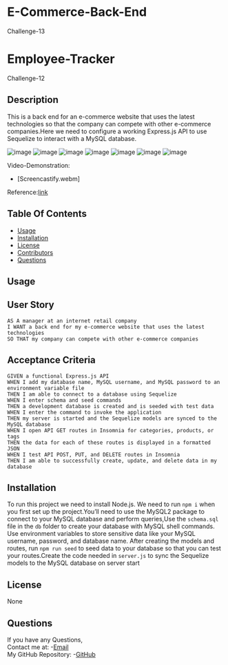 # E-Commerce-Back-End
Challenge-13

# Employee-Tracker
Challenge-12


## Description

This is a back end for an e-commerce website that uses the latest technologies so that the company can compete with other e-commerce companies.Here we need to configure a working Express.js API to use Sequelize to interact with a MySQL database.

  ![image](https://img.shields.io/badge/Node.js-339933?style=for-the-badge&logo=nodedotjs&logoColor=white)
  ![image](https://img.shields.io/badge/JavaScript-323330?style=for-the-badge&logo=javascript&logoColor=F7DF1E)
  ![image](https://img.shields.io/badge/VSCode-0078D4?style=for-the-badge&logo=visual%20studio%20code&logoColor=white)
  ![image](https://img.shields.io/badge/MySQL-005C84?style=for-the-badge&logo=mysql&logoColor=white)
  ![image](https://img.shields.io/badge/Insomnia-5849be?style=for-the-badge&logo=Insomnia&logoColor=white)
  ![image](https://img.shields.io/badge/npm-CB3837?style=for-the-badge&logo=npm&logoColor=white)
  ![image](https://img.shields.io/badge/express.js-%23404d59.svg?style=for-the-badge&logo=express&logoColor=%2361DAFB)

Video-Demonstration:
- [Screencastify.webm]

Reference:[link](https://www.tabnine.com/code/javascript/functions/express/Router/put)


## Table Of Contents

  * [Usage](#usage)
  * [Installation](#installation)
  * [License](#license)
  * [Contributors](#contributors)
  * [Questions](#Questions)

## Usage

## User Story

```
AS A manager at an internet retail company
I WANT a back end for my e-commerce website that uses the latest technologies
SO THAT my company can compete with other e-commerce companies
```

## Acceptance Criteria

```
GIVEN a functional Express.js API
WHEN I add my database name, MySQL username, and MySQL password to an environment variable file
THEN I am able to connect to a database using Sequelize
WHEN I enter schema and seed commands
THEN a development database is created and is seeded with test data
WHEN I enter the command to invoke the application
THEN my server is started and the Sequelize models are synced to the MySQL database
WHEN I open API GET routes in Insomnia for categories, products, or tags
THEN the data for each of these routes is displayed in a formatted JSON
WHEN I test API POST, PUT, and DELETE routes in Insomnia
THEN I am able to successfully create, update, and delete data in my database
```

## Installation

  To run this project we need to install Node.js. We need to run `npm i` when you first set up the project.You’ll need to use the MySQL2 package to connect to your MySQL database and perform queries,Use the `schema.sql` file in the `db` folder to create your database with MySQL shell commands. Use environment variables to store sensitive data like your MySQL username, password, and database name. After creating the models and routes, run `npm run seed` to seed data to your database so that you can test your routes.Create the code needed in `server.js` to sync the Sequelize models to the MySQL database on server start

## License

  None


## Questions

  If you have any Questions,<br>
  Contact me at: -[Email](snowley777@gmail.com)<br>
  My GitHub Repository: -[GitHub](https://github.com/reshmalijo777/Employee-Tracker)

